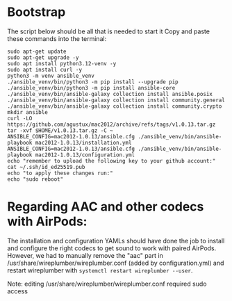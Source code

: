 # Bootstrap
The script below should be all that is needed to start it
Copy and paste these commands into the terminal:
```
sudo apt-get update
sudo apt-get upgrade -y
sudo apt install python3.12-venv -y
sudo apt install curl -y
python3 -m venv ansible_venv
./ansible_venv/bin/python3 -m pip install --upgrade pip
./ansible_venv/bin/python3 -m pip install ansible-core
./ansible_venv/bin/ansible-galaxy collection install ansible.posix
./ansible_venv/bin/ansible-galaxy collection install community.general
./ansible_venv/bin/ansible-galaxy collection install community.crypto
mkdir ansible
curl -LO https://github.com/agustux/mac2012/archive/refs/tags/v1.0.13.tar.gz
tar -xvf $HOME/v1.0.13.tar.gz -C ~
ANSIBLE_CONFIG=mac2012-1.0.13/ansible.cfg ./ansible_venv/bin/ansible-playbook mac2012-1.0.13/installation.yml
ANSIBLE_CONFIG=mac2012-1.0.13/ansible.cfg ./ansible_venv/bin/ansible-playbook mac2012-1.0.13/configuration.yml
echo "remember to upload the following key to your github account:"
cat ~/.ssh/id_ed25519.pub
echo "to apply these changes run:"
echo "sudo reboot"
```
# Regarding AAC and other codecs with AirPods:
The installation and configuration YAMLs should have done the job to
install and configure the right codecs to get sound to work with paired AirPods. However, we had to manually remove the "aac" part in /usr/share/wireplumber/wireplumber.conf (added by configuration.yml) and restart wireplumber with ```systemctl restart wireplumber --user```.

Note: editing /usr/share/wireplumber/wireplumber.conf required sudo access